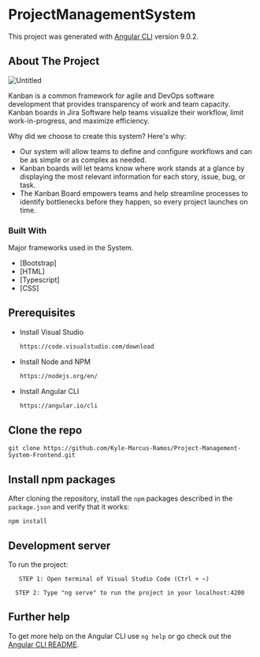# ProjectManagementSystem

This project was generated with [Angular CLI](https://github.com/angular/angular-cli) version 9.0.2.

<!-- ABOUT THE PROJECT -->
## About The Project

![Untitled](https://user-images.githubusercontent.com/50777794/115156256-f1221700-a0b5-11eb-9141-801782e7e74b.png)


Kanban is a common framework for agile and DevOps software development that provides transparency of work and team capacity. Kanban boards in Jira Software help teams visualize their workflow, limit work-in-progress, and maximize efficiency.

Why did we choose to create this system? Here's why: 
* Our system will allow teams to define and configure workflows and can be as simple or as complex as needed.
* Kanban boards will let teams know where work stands at a glance by displaying the most relevant information for each story, issue, bug, or task.
* The Kanban Board empowers teams and help streamline processes to identify bottlenecks before they happen, so every project launches on time.


### Built With

Major frameworks used in the System. 
* [Bootstrap]
* [HTML]
* [Typescript]
* [CSS]


## Prerequisites
* Install Visual Studio
  ```sh
  https://code.visualstudio.com/download  
  
* Install Node and NPM
  ```sh
  https://nodejs.org/en/  
  
* Install Angular CLI
    ```sh
    https://angular.io/cli
    
## Clone the repo

```shell
git clone https://github.com/Kyle-Marcus-Ramos/Project-Management-System-Frontend.git
```

## Install npm packages

After cloning the repository, install the `npm` packages described in the `package.json` and verify that it works:

```shell
npm install
```


## Development server

To run the project:
 ```shell
    STEP 1: Open terminal of Visual Studio Code (Ctrl + ~) 
  ```
  ```shell
    STEP 2: Type "ng serve" to run the project in your localhost:4200
  ```


## Further help

To get more help on the Angular CLI use `ng help` or go check out the [Angular CLI README](https://github.com/angular/angular-cli/blob/master/README.md).
